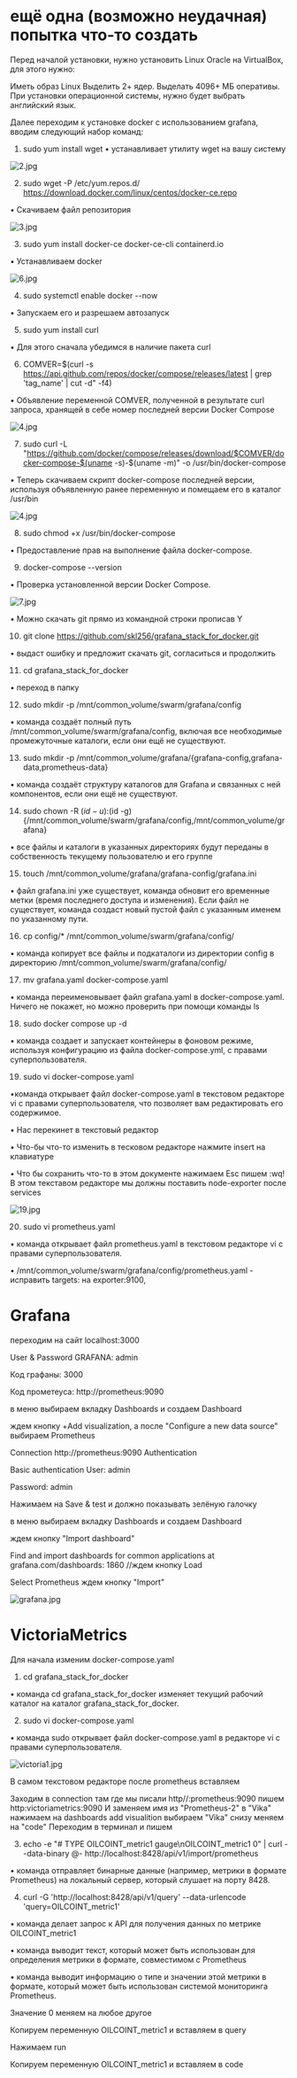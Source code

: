 # ещё одна (возможно неудачная) попытка что-то создать

Перед началой установки, нужно установить Linux Oracle на VirtualBox, для этого нужно:

Иметь образ Linux Выделить 2+ ядер. Выделать 4096+ МБ оперативы. При установки операционной системы, нужно будет выбрать английский язык.

Далее переходим к установке docker с использованием grafana, вводим следующий набор команд:
1. sudo yum install wget
• устанавливает утилиту wget на вашу систему

![2.jpg](https://github.com/hzkov/3/blob/main/Images/2.jpg)

2. sudo wget -P /etc/yum.repos.d/ https://download.docker.com/linux/centos/docker-ce.repo

• Скачиваем файл репозитория

![3.jpg](https://github.com/hzkov/3/blob/main/Images/3.jpg)

3. sudo yum install docker-ce docker-ce-cli containerd.io

• Устанавливаем docker

![6.jpg](https://github.com/hzkov/3/blob/main/Images/6.jpg)

4. sudo systemctl enable docker --now

• Запускаем его и разрешаем автозапуск

5. sudo yum install curl

• Для этого сначала убедимся в наличие пакета curl

6. COMVER=$(curl -s https://api.github.com/repos/docker/compose/releases/latest | grep 'tag_name' | cut -d\" -f4)

• Объявление переменной COMVER, полученной в результате curl запроса, хранящей в себе номер последней версии Docker Compose

![4.jpg](https://github.com/hzkov/3/blob/main/Images/4.jpg)

7. sudo curl -L "https://github.com/docker/compose/releases/download/$COMVER/docker-compose-$(uname -s)-$(uname -m)" -o /usr/bin/docker-compose

• Теперь скачиваем скрипт docker-compose последней версии, используя объявленную ранее переменную и помещаем его в каталог /usr/bin

![4.jpg](https://github.com/hzkov/3/blob/main/Images/5.jpg)

8. sudo chmod +x /usr/bin/docker-compose

• Предоставление прав на выполнение файла docker-compose.

9. docker-compose --version

• Проверка установленной версии Docker Compose.

![7.jpg](https://github.com/hzkov/3/blob/main/Images/7.jpg)

• Можно скачать git прямо из командной строки прописав Y

10. git clone https://github.com/skl256/grafana_stack_for_docker.git

• выдаст ошибку и предложит скачать git, согласиться и продолжить

11. cd grafana_stack_for_docker

• переход в папку

12. sudo mkdir -p /mnt/common_volume/swarm/grafana/config

• команда создаёт полный путь /mnt/common_volume/swarm/grafana/config, включая все необходимые промежуточные каталоги, если они ещё не существуют.

13. sudo mkdir -p /mnt/common_volume/grafana/{grafana-config,grafana-data,prometheus-data}

• команда создаёт структуру каталогов для Grafana и связанных с ней компонентов, если они ещё не существуют.

14. sudo chown -R $(id -u):$(id -g) {/mnt/common_volume/swarm/grafana/config,/mnt/common_volume/grafana}

• все файлы и каталоги в указанных директориях будут переданы в собственность текущему пользователю и его группе

15. touch /mnt/common_volume/grafana/grafana-config/grafana.ini

• файл grafana.ini уже существует, команда обновит его временные метки (время последнего доступа и изменения). Если файл не существует, команда создаст новый пустой файл с указанным именем по указанному пути.

16. cp config/* /mnt/common_volume/swarm/grafana/config/

• команда копирует все файлы и подкаталоги из директории config в директорию /mnt/common_volume/swarm/grafana/config/

17. mv grafana.yaml docker-compose.yaml 

• команда переименовывает файл grafana.yaml в docker-compose.yaml. Ничего не покажет, но можно проверить при помощи команды ls

18. sudo docker compose up -d

• команда создает и запускает контейнеры в фоновом режиме, используя конфигурацию из файла docker-compose.yml, с правами суперпользователя.

19. sudo vi docker-compose.yaml

•команда открывает файл docker-compose.yaml в текстовом редакторе vi с правами суперпользователя, что позволяет вам редактировать его содержимое.

• Нас перекинет в текстовый редактор

• Что-бы что-то изменить в тесковом редакторе нажмите insert на клавиатуре

• Что бы сохранить что-то в этом документе нажимаем Esc пишем :wq! В этом текставом редакторе мы должны поставить node-exporter после services

![19.jpg](https://github.com/hzkov/3/blob/main/Images/19.png)

20. sudo vi prometheus.yaml
 
• команда открывает файл prometheus.yaml в текстовом редакторе vi с правами суперпользователя.

• /mnt/common_volume/swarm/grafana/config/prometheus.yaml - исправить targets: на exporter:9100,

# Grafana

переходим на сайт localhost:3000

User & Password GRAFANA: admin

Код графаны: 3000

Код прометеуса: http://prometheus:9090

в меню выбираем вкладку Dashboards и создаем Dashboard

ждем кнопку +Add visualization, а после "Configure a new data source"
выбираем Prometheus

Connection
http://prometheus:9090
Authentication

Basic authentication
User: admin

Password: admin

Нажимаем на Save & test и должно показывать зелёную галочку

в меню выбираем вкладку Dashboards и создаем Dashboard

ждем кнопку "Import dashboard"

Find and import dashboards for common applications at grafana.com/dashboards: 1860 //ждем кнопку Load

Select Prometheus ждем кнопку "Import"

![grafana.jpg](https://github.com/hzkov/3/blob/main/Images/grafana.png)

# VictoriaMetrics

Для начала изменим docker-compose.yaml

1. cd grafana_stack_for_docker

• команда cd grafana_stack_for_docker изменяет текущий рабочий каталог на каталог grafana_stack_for_docker.

2. sudo vi docker-compose.yaml

• команда sudo открывает файл docker-compose.yaml в редакторе vi с правами суперпользователя.

![victoria1.jpg](https://github.com/hzkov/3/blob/main/Images/victoria1.png)

В самом текстовом редакторе после prometheus вставляем



Заходим в connection там где мы писали http//:prometheus:9090 пишем http:victoriametrics:9090 И заменяем имя из "Prometheus-2" в "Vika" нажимаем на dashboards add visualition выбираем "Vika" снизу меняем на "code" Переходим в терминал и пишем

3. echo -e "# TYPE OILCOINT_metric1 gauge\nOILCOINT_metric1 0" | curl --data-binary @- http://localhost:8428/api/v1/import/prometheus  

• команда отправляет бинарные данные (например, метрики в формате Prometheus) на локальный сервер, который слушает на порту 8428.

4. curl -G 'http://localhost:8428/api/v1/query' --data-urlencode 'query=OILCOINT_metric1'

• команда делает запрос к API для получения данных по метрике OILCOINT_metric1

• команда выводит текст, который может быть использован для определения метрики в формате, совместимом с Prometheus

• команда выводит информацию о типе и значении этой метрики в формате, который может быть использован системой мониторинга Prometheus.

Значение 0 меняем на любое другое

Копируем переменную OILCOINT_metric1 и вставляем в query

Нажимаем run

Копируем переменную OILCOINT_metric1 и вставляем в code
